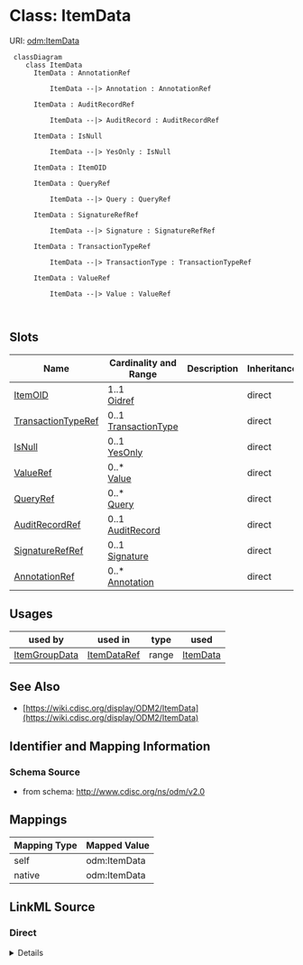 # Class: ItemData



URI: [odm:ItemData](http://www.cdisc.org/ns/odm/v2.0/ItemData)



```mermaid
 classDiagram
    class ItemData
      ItemData : AnnotationRef
        
          ItemData --|> Annotation : AnnotationRef
        
      ItemData : AuditRecordRef
        
          ItemData --|> AuditRecord : AuditRecordRef
        
      ItemData : IsNull
        
          ItemData --|> YesOnly : IsNull
        
      ItemData : ItemOID
        
      ItemData : QueryRef
        
          ItemData --|> Query : QueryRef
        
      ItemData : SignatureRefRef
        
          ItemData --|> Signature : SignatureRefRef
        
      ItemData : TransactionTypeRef
        
          ItemData --|> TransactionType : TransactionTypeRef
        
      ItemData : ValueRef
        
          ItemData --|> Value : ValueRef
        
      
```




<!-- no inheritance hierarchy -->


## Slots

| Name | Cardinality and Range | Description | Inheritance |
| ---  | --- | --- | --- |
| [ItemOID](ItemOID.md) | 1..1 <br/> [Oidref](Oidref.md) |  | direct |
| [TransactionTypeRef](TransactionTypeRef.md) | 0..1 <br/> [TransactionType](TransactionType.md) |  | direct |
| [IsNull](IsNull.md) | 0..1 <br/> [YesOnly](YesOnly.md) |  | direct |
| [ValueRef](ValueRef.md) | 0..* <br/> [Value](Value.md) |  | direct |
| [QueryRef](QueryRef.md) | 0..* <br/> [Query](Query.md) |  | direct |
| [AuditRecordRef](AuditRecordRef.md) | 0..1 <br/> [AuditRecord](AuditRecord.md) |  | direct |
| [SignatureRefRef](SignatureRefRef.md) | 0..1 <br/> [Signature](Signature.md) |  | direct |
| [AnnotationRef](AnnotationRef.md) | 0..* <br/> [Annotation](Annotation.md) |  | direct |





## Usages

| used by | used in | type | used |
| ---  | --- | --- | --- |
| [ItemGroupData](ItemGroupData.md) | [ItemDataRef](ItemDataRef.md) | range | [ItemData](ItemData.md) |






## See Also

* [https://wiki.cdisc.org/display/ODM2/ItemData](https://wiki.cdisc.org/display/ODM2/ItemData)

## Identifier and Mapping Information







### Schema Source


* from schema: http://www.cdisc.org/ns/odm/v2.0





## Mappings

| Mapping Type | Mapped Value |
| ---  | ---  |
| self | odm:ItemData |
| native | odm:ItemData |





## LinkML Source

<!-- TODO: investigate https://stackoverflow.com/questions/37606292/how-to-create-tabbed-code-blocks-in-mkdocs-or-sphinx -->

### Direct

<details>
```yaml
name: ItemData
from_schema: http://www.cdisc.org/ns/odm/v2.0
see_also:
- https://wiki.cdisc.org/display/ODM2/ItemData
slots:
- ItemOID
- TransactionTypeRef
- IsNull
- ValueRef
- QueryRef
- AuditRecordRef
- SignatureRefRef
- AnnotationRef
slot_usage:
  ItemOID:
    name: ItemOID
    domain_of:
    - ItemRef
    - SourceItem
    - RangeCheck
    - ItemData
    - KeySet
    range: oidref
    required: true
  TransactionTypeRef:
    name: TransactionTypeRef
    domain_of:
    - SubjectData
    - StudyEventData
    - ItemGroupData
    - ItemData
    - Annotation
    range: TransactionType
  IsNull:
    name: IsNull
    domain_of:
    - ItemData
    range: YesOnly
  ValueRef:
    name: ValueRef
    multivalued: true
    domain_of:
    - TrialPhase
    - ParameterValue
    - ItemData
    - Query
    range: Value
    inlined: true
    inlined_as_list: true
  QueryRef:
    name: QueryRef
    multivalued: true
    domain_of:
    - Location
    - ClinicalData
    - SubjectData
    - StudyEventData
    - ItemGroupData
    - ItemData
    range: Query
    inlined: true
    inlined_as_list: true
  AuditRecordRef:
    name: AuditRecordRef
    domain_of:
    - ReferenceData
    - ClinicalData
    - SubjectData
    - StudyEventData
    - ItemGroupData
    - ItemData
    - Query
    range: AuditRecord
    maximum_cardinality: 1
  SignatureRefRef:
    name: SignatureRefRef
    domain_of:
    - ReferenceData
    - ClinicalData
    - SubjectData
    - StudyEventData
    - ItemGroupData
    - ItemData
    - Signature
    range: Signature
    maximum_cardinality: 1
  AnnotationRef:
    name: AnnotationRef
    multivalued: true
    domain_of:
    - ReferenceData
    - ClinicalData
    - SubjectData
    - StudyEventData
    - ItemGroupData
    - ItemData
    - Association
    range: Annotation
    inlined: true
    inlined_as_list: true
class_uri: odm:ItemData

```
</details>

### Induced

<details>
```yaml
name: ItemData
from_schema: http://www.cdisc.org/ns/odm/v2.0
see_also:
- https://wiki.cdisc.org/display/ODM2/ItemData
slot_usage:
  ItemOID:
    name: ItemOID
    domain_of:
    - ItemRef
    - SourceItem
    - RangeCheck
    - ItemData
    - KeySet
    range: oidref
    required: true
  TransactionTypeRef:
    name: TransactionTypeRef
    domain_of:
    - SubjectData
    - StudyEventData
    - ItemGroupData
    - ItemData
    - Annotation
    range: TransactionType
  IsNull:
    name: IsNull
    domain_of:
    - ItemData
    range: YesOnly
  ValueRef:
    name: ValueRef
    multivalued: true
    domain_of:
    - TrialPhase
    - ParameterValue
    - ItemData
    - Query
    range: Value
    inlined: true
    inlined_as_list: true
  QueryRef:
    name: QueryRef
    multivalued: true
    domain_of:
    - Location
    - ClinicalData
    - SubjectData
    - StudyEventData
    - ItemGroupData
    - ItemData
    range: Query
    inlined: true
    inlined_as_list: true
  AuditRecordRef:
    name: AuditRecordRef
    domain_of:
    - ReferenceData
    - ClinicalData
    - SubjectData
    - StudyEventData
    - ItemGroupData
    - ItemData
    - Query
    range: AuditRecord
    maximum_cardinality: 1
  SignatureRefRef:
    name: SignatureRefRef
    domain_of:
    - ReferenceData
    - ClinicalData
    - SubjectData
    - StudyEventData
    - ItemGroupData
    - ItemData
    - Signature
    range: Signature
    maximum_cardinality: 1
  AnnotationRef:
    name: AnnotationRef
    multivalued: true
    domain_of:
    - ReferenceData
    - ClinicalData
    - SubjectData
    - StudyEventData
    - ItemGroupData
    - ItemData
    - Association
    range: Annotation
    inlined: true
    inlined_as_list: true
attributes:
  ItemOID:
    name: ItemOID
    from_schema: http://www.cdisc.org/ns/odm/v2.0
    rank: 1000
    alias: ItemOID
    owner: ItemData
    domain_of:
    - ItemRef
    - SourceItem
    - RangeCheck
    - ItemData
    - KeySet
    range: oidref
    required: true
  TransactionTypeRef:
    name: TransactionTypeRef
    from_schema: http://www.cdisc.org/ns/odm/v2.0
    rank: 1000
    alias: TransactionTypeRef
    owner: ItemData
    domain_of:
    - SubjectData
    - StudyEventData
    - ItemGroupData
    - ItemData
    - Annotation
    range: TransactionType
  IsNull:
    name: IsNull
    from_schema: http://www.cdisc.org/ns/odm/v2.0
    rank: 1000
    alias: IsNull
    owner: ItemData
    domain_of:
    - ItemData
    range: YesOnly
  ValueRef:
    name: ValueRef
    from_schema: http://www.cdisc.org/ns/odm/v2.0
    rank: 1000
    multivalued: true
    alias: ValueRef
    owner: ItemData
    domain_of:
    - TrialPhase
    - ParameterValue
    - ItemData
    - Query
    range: Value
    inlined: true
    inlined_as_list: true
  QueryRef:
    name: QueryRef
    from_schema: http://www.cdisc.org/ns/odm/v2.0
    rank: 1000
    multivalued: true
    alias: QueryRef
    owner: ItemData
    domain_of:
    - Location
    - ClinicalData
    - SubjectData
    - StudyEventData
    - ItemGroupData
    - ItemData
    range: Query
    inlined: true
    inlined_as_list: true
  AuditRecordRef:
    name: AuditRecordRef
    from_schema: http://www.cdisc.org/ns/odm/v2.0
    rank: 1000
    alias: AuditRecordRef
    owner: ItemData
    domain_of:
    - ReferenceData
    - ClinicalData
    - SubjectData
    - StudyEventData
    - ItemGroupData
    - ItemData
    - Query
    range: AuditRecord
    maximum_cardinality: 1
  SignatureRefRef:
    name: SignatureRefRef
    from_schema: http://www.cdisc.org/ns/odm/v2.0
    rank: 1000
    alias: SignatureRefRef
    owner: ItemData
    domain_of:
    - ReferenceData
    - ClinicalData
    - SubjectData
    - StudyEventData
    - ItemGroupData
    - ItemData
    - Signature
    range: Signature
    maximum_cardinality: 1
  AnnotationRef:
    name: AnnotationRef
    from_schema: http://www.cdisc.org/ns/odm/v2.0
    rank: 1000
    multivalued: true
    alias: AnnotationRef
    owner: ItemData
    domain_of:
    - ReferenceData
    - ClinicalData
    - SubjectData
    - StudyEventData
    - ItemGroupData
    - ItemData
    - Association
    range: Annotation
    inlined: true
    inlined_as_list: true
class_uri: odm:ItemData

```
</details>